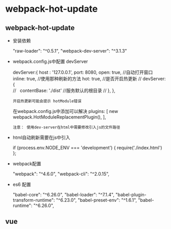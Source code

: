 ﻿# webpack-hot-update

webpack-hot-update
----

* 安装依赖

  "raw-loader": "^0.5.1",
  "webpack-dev-server": "^3.1.3"

* webpack.config.js中配置 devServer

  devServer:{
        host : '127.0.0.1',
        port: 8080,
        open: true, //自动打开窗口
        inline: true, //使用那种刷新的方法
        hot: true,  //是否开启热更新
    // devServer: {  
    //   contentBase: './dist'  //服务默认的根目录
    // },
  },
  
  `开启热更新可能会提示 hotModule错误`

  在webpack.config.js中添加可以解决
  plugins: [
    new webpack.HotModuleReplacementPlugin(),
  ],<br>

  `注意： 使用dev-server在html中需要修改引入js的文件路径`

* html自动刷新需要在js中引入

  if (process.env.NODE_ENV === 'development') {
    require('./index.html')
  };<br>

* webpack配置

  "webpack": "^4.6.0",
  "webpack-cli": "^2.0.15",


* es6 配置

  "babel-core": "^6.26.0",
  "babel-loader": "^7.1.4",
  "babel-plugin-transform-runtime": "^6.23.0",
  "babel-preset-env": "^1.6.1",
  "babel-runtime": "^6.26.0",


vue
------

